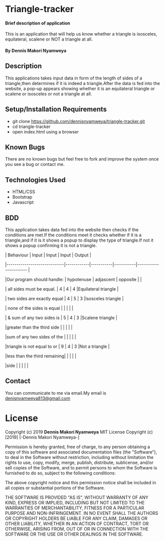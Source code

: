 # Triangle-tracker
#### Brief description of application
This is an application that will help us know whether a triangle is isosceles,
 equilateral, scalene or NOT a triangle at all.
#### By **Dennis Makori Nyamweya**
## Description
This applications takes input data in form of the length of sides of a triangle,then determines if
it is indeed a triangle.After the data is fed into the website, a pop-up appears showing whether it is an equilateral
triangle or scalene or isosceles or not a triangle at all.
## Setup/Installation Requirements
* git clone https://github.com/dennisnyamweya/triangle-tracker.git
* cd triangle-tracker
* open index.html using a browser
## Known Bugs
There are no known bugs but feel free to fork and improve the system once you see a bug or contact me.
## Technologies Used

 * HTML/CSS
 * Bootstrap
 * Javascript


## BDD
This application takes data fed into the website then checks if the conditions are met.If the conditions meet it
checks whether if it is a triangle,and if it is it shows a popup to display the type of triangle.If not it shows a popup
confirming it is not a triangle.

| Behaviour                   | Input      | Input     | Input     | Output                |

|-----------------------------|------------|-----------|-----------|---------------------- |

 |Our program should handle:   | hypotenuse | adjascent |  opposite |                       |
 

 |  all sides must be equal.   |      4     |    4      |     4     |Equilateral triangle   |
 

 
 | two sides are exactly equal |      4     |    5      |     3     |Isosceles triangle     |

 

 | none of the sides is equal  |            |           |           |                       |

 |  & sum of any two sides is  |      5     |      4    |     3     |Scalene triangle       |

 |greater than the third side  |            |           |           |                       |

 
 |sum of any two sides of the  |            |           |           |                       |

 |triangle is not equal to or  |      9     |      4    |     3     |Not a triangle         |

 |less than the third remaining|            |           |           |                       |

 |side                         |            |           |           |                       |


## Contact
You can communicate to me via email.My email is denisnyamweya813@gmail.com
# License
Copyright (c) 2019 **Dennis Makori Nyamweya**
MIT License
Copyright (c) [2019] [-Dennis Makori Nyamweya-]

Permission is hereby granted, free of charge, to any person obtaining a copy
of this software and associated documentation files (the "Software"), to deal
in the Software without restriction, including without limitation the rights
to use, copy, modify, merge, publish, distribute, sublicense, and/or sell
copies of the Software, and to permit persons to whom the Software is
furnished to do so, subject to the following conditions:

The above copyright notice and this permission notice shall be included in all
copies or substantial portions of the Software.

THE SOFTWARE IS PROVIDED "AS IS", WITHOUT WARRANTY OF ANY KIND, EXPRESS OR
IMPLIED, INCLUDING BUT NOT LIMITED TO THE WARRANTIES OF MERCHANTABILITY,
FITNESS FOR A PARTICULAR PURPOSE AND NON-INFRINGEMENT. IN NO EVENT SHALL THE
AUTHORS OR COPYRIGHT HOLDERS BE LIABLE FOR ANY CLAIM, DAMAGES OR OTHER
LIABILITY, WHETHER IN AN ACTION OF CONTRACT, TORT OR OTHERWISE, ARISING FROM,
OUT OF OR IN CONNECTION WITH THE SOFTWARE OR THE USE OR OTHER DEALINGS IN THE
SOFTWARE.
